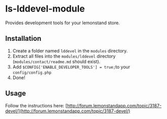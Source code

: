 # ls-lddevel-module
Provides development tools for your lemonstand store.

## Installation
1. Create a folder named `lddevel` in the `modules` directory.
1. Extract all files into the `modules/lddevel` directory (`modules/contact/readme.md` should exist).
1. Add `$CONFIG['ENABLE_DEVELOPER_TOOLS'] = true;`to your `config/config.php`
1. Done!

## Usage
Follow the instructions here: [http://forum.lemonstandapp.com/topic/3187-devel/](http://forum.lemonstandapp.com/topic/3187-devel/)
